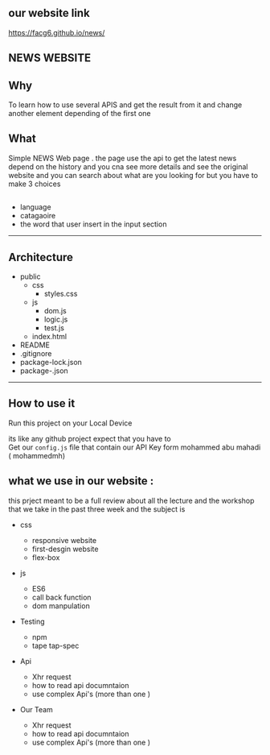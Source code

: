 ## ****our website link****

https://facg6.github.io/news/


## **NEWS WEBSITE**

## **Why**

To learn how to use several APIS and get the result from it and change another element depending of the first one 

## **What**
Simple NEWS Web page . the page use the api to get the latest news depend on the history
and you cna see more details and see the original website 
and you can search about what are you looking for 
but you have to make 3 choices 

##
 * language 
*   catagaoire
* the word that user insert in the input section  

___

## **Architecture**

* public
  * css
    * styles.css
  * js
    * dom.js
    * logic.js
    * test.js 
  * index.html
* README
* .gitignore 
* package-lock.json
* package-.json

---------
## **How to use it**

Run this project on your Local Device

its like any github project expect that you have to  
Get our ```config.js``` file that contain our API Key form mohammed abu mahadi ( mohammedmh)


## **what we use in our website :**
this prject meant to be a full review about all the lecture and the workshop that we take in the past three week and the subject is 

* css 
    * responsive website 
    * first-desgin website
    * flex-box
* js 
    * ES6
    * call back function 
    * dom manpulation 
* Testing
    * npm
    * tape tap-spec
* Api
    * Xhr request 
    * how to read api documntaion 
    * use complex Api's (more than one )
 
 
* Our Team
    * Xhr request 
    * how to read api documntaion 
    * use complex Api's (more than one )

